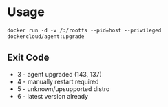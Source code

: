 Usage
=====

    docker run -d -v /:/rootfs --pid=host --privileged dockercloud/agent:upgrade


Exit Code
---------

* 3 - agent upgraded (143, 137)
* 4 - manually restart required
* 5 - unknown/upsupported distro
* 6 - latest version already
